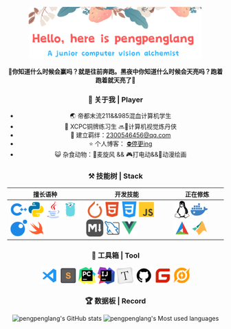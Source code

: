 <p align="center"><img width="80%" src="./img/banner.png" /></a></p>

**<center>📢你知道什么时候会赢吗？就是往前奔跑。黑夜中你知道什么时候会天亮吗？跑着跑着就天亮了🏃<center/>**

### 👋 关于我 | Player

- 🌏️ 帝都末流211&&985混血计算机学生
- 🥉 XCPC铜牌练习生 🔜🧙计算机视觉炼丹侠
- 💬 建立羁绊：[2300546456@qq.com](mailto:2300546456@qq.com)
- ⭐ 个人博客： [⛔停更ing](https://pengpenglang.cn/)
- 😺 杂食动物：🍦麦旋风 && 🎮️打电动&&🎨动漫绘画

### ⚒️ 技能树 | Stack

| 擅长语种                                                     | 开发技能                                                     | 正在修炼                                                     |
| ------------------------------------------------------------ | ------------------------------------------------------------ | ------------------------------------------------------------ |
| <code><img height="40" alt="cpp" src="./img/cpp.svg"></code><code><img height="40" alt="python" src="./img/python.svg"></code><code><img height="40" alt="java" src="./img/java.svg"></code><code><img height="40" alt="golang" src="./img/golang.svg"></code><code><img height="40" alt="lua" src="./img/lua.svg"></code><code><img height="40" alt="swift" src="./img/swift.svg"></code> | <code><img height="40" alt="pytorch" src="./img/pytorch.svg"></code><code><img height="40" alt="htmll" src="./img/html.svg"></code><code><img height="40" alt="css" src="./img/css.svg"></code><code><img height="40" alt="js" src="./img/js.svg"></code><code><img height="40" alt="markdown" src="./img/markdown.svg"></code><code><img height="40" alt="mysql" src="./img/mysql.svg"></code><code><img height="40" alt="vue" src="./img/vue.svg"></code> | <code><img height="40" alt="linux" src="./img/linux.svg"></code><code><img height="40" alt="docker" src="./img/docker.svg"></code><code><img height="40" alt="cmake" src="./img/cmake.svg"></code><code><img height="40" alt="matlab" src="./img/matlab.svg"></code> |

### 🧰 工具箱 | Tool

<code><img height="40" alt="vscode" src="./img/vscode.svg"></code>
<code><img height="40" alt="sublime" src="./img/sublime.svg"></code>
<code><img height="40" alt="pycharm" src="./img/pycharm.svg"></code>
<code><img height="40" alt="idea" src="./img/Idea.svg"></code>
<code><img height="40" alt="typora" src="./img/typora.svg"></code>
<code><img height="40" alt="github" src="./img/github.svg"></code>
<code><img height="40" alt="gitee" src="./img/gitee.svg"></code>
<code><img height="40" alt="wangzhe" src="./img/wangzhe.svg"></code>

### 🏆 数据板 | Record

![pengpenglang's GitHub stats](https://github-readme-stats.vercel.app/api?username=pengpenglang&count_private=true&show_icons=true&theme=flag-india&show_owner=true)
![pengpenglang's Most used languages](https://github-readme-stats.vercel.app/api/top-langs/?username=pengpenglang&layout=compact&hide_border=true&langs_count=10)